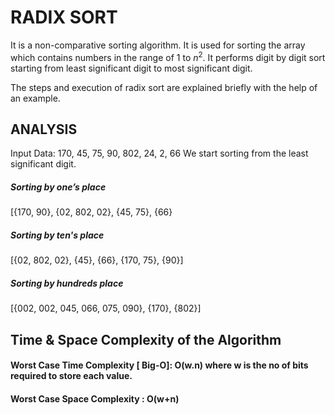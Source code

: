 # RADIX SORT

It is a non-comparative sorting algorithm. It is used for sorting the array which contains numbers in the range of 1 to $n^2$. It performs digit by digit sort starting from least significant digit to most significant digit.

The steps and execution of radix sort are explained briefly with the help of an example.

## ANALYSIS

Input Data: 170, 45, 75, 90, 802, 24, 2, 66
We start sorting from the least significant digit.

##### Sorting by one’s place

[{170, 90}, {02, 802, 02}, {45, 75}, {66}

##### Sorting by ten's place

[{02, 802, 02}, {45}, {66}, {170, 75}, {90}]

##### Sorting by hundreds place

[{002, 002, 045, 066, 075, 090}, {170}, {802}]

## Time & Space Complexity of the Algorithm

#### Worst Case Time Complexity [ Big-O]: O(w.n) where w is the no of bits required to store each value.

#### Worst Case Space Complexity : O(w+n)

